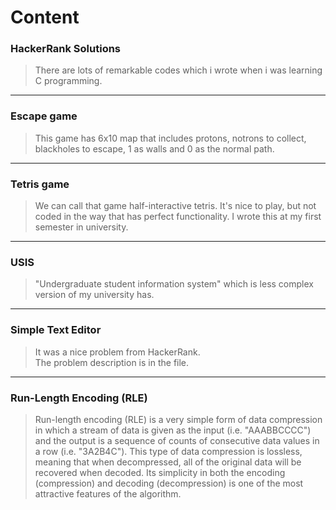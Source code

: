 # Content

### HackerRank Solutions
> There are lots of remarkable codes which i wrote when i was learning C programming.
____________________________________________________________________________________________________________________________________________________________________________

### Escape game
> This game has 6x10 map that includes protons, notrons to collect, blackholes to escape, 1 as walls and 0 as the normal path.
____________________________________________________________________________________________________________________________________________________________________________

### Tetris game
> We can call that game half-interactive tetris. It's nice to play, but not coded in the way that has perfect functionality. I wrote this at my first semester in university.
____________________________________________________________________________________________________________________________________________________________________________

### USIS
> "Undergraduate student information system" which is less complex version of my university has.
____________________________________________________________________________________________________________________________________________________________________________

### Simple Text Editor
> It was a nice problem from HackerRank.\
The problem description is in the file.
____________________________________________________________________________________________________________________________________________________________________________

### Run-Length Encoding (RLE)
> Run-length encoding (RLE) is a very simple form of data compression in which a stream
of data is given as the input (i.e. "AAABBCCCC") and the output is a sequence of counts
of consecutive data values in a row (i.e. "3A2B4C"). This type of data compression is
lossless, meaning that when decompressed, all of the original data will be recovered
when decoded. Its simplicity in both the encoding (compression) and decoding
(decompression) is one of the most attractive features of the algorithm.
